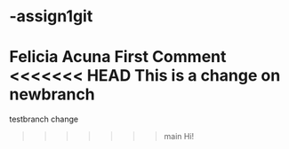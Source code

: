 # -assign1git
Felicia Acuna
First Comment
<<<<<<< HEAD
This is a change on newbranch
=======
testbranch change
>>>>>>> main
Hi!
